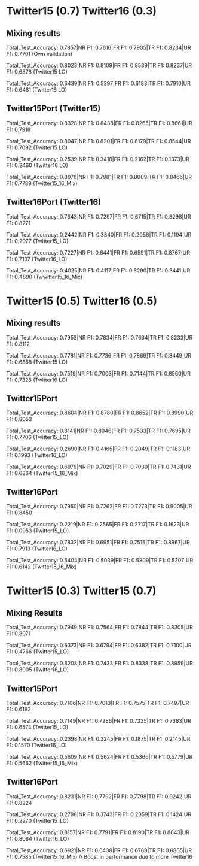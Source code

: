 # Twitter15 (0.7) Twitter16 (0.3)
## Mixing results
Total_Test_Accuracy: 0.7857|NR F1: 0.7616|FR F1: 0.7905|TR F1: 0.8234|UR F1: 0.7701 (Own validation)

Total_Test_Accuracy: 0.8023|NR F1: 0.8109|FR F1: 0.8539|TR F1: 0.8237|UR F1: 0.6878 (Twitter15 LO)

Total_Test_Accuracy: 0.6439|NR F1: 0.5297|FR F1: 0.6183|TR F1: 0.7910|UR F1: 0.6481 (Twitter16 LO)
## Twitter15Port (Twitter15)
Total_Test_Accuracy: 0.8328|NR F1: 0.8438|FR F1: 0.8265|TR F1: 0.8661|UR F1: 0.7918

Total_Test_Accuracy: 0.8047|NR F1: 0.8201|FR F1: 0.8179|TR F1: 0.8544|UR F1: 0.7092 (Twitter15 LO)

Total_Test_Accuracy: 0.2539|NR F1: 0.3418|FR F1: 0.2162|TR F1: 0.1373|UR F1: 0.2460 (Twitter16 LO)

Total_Test_Accuracy: 0.8078|NR F1: 0.7981|FR F1: 0.8009|TR F1: 0.8466|UR F1: 0.7789 (Twitter15_16_Mix) 

## Twitter16Port (Twitter16)
Total_Test_Accuracy: 0.7643|NR F1: 0.7297|FR F1: 0.6715|TR F1: 0.8298|UR F1: 0.8271

Total_Test_Accuracy: 0.2442|NR F1: 0.3340|FR F1: 0.2058|TR F1: 0.1194|UR F1: 0.2077 (Twitter15_LO)

Total_Test_Accuracy: 0.7227|NR F1: 0.6441|FR F1: 0.6591|TR F1: 0.8767|UR F1: 0.7137 (Twitter16_LO)

Total_Test_Accuracy: 0.4025|NR F1: 0.4117|FR F1: 0.3290|TR F1: 0.3441|UR F1: 0.4890 (Twwitter15_16_Mix)

# Twitter15 (0.5) Twitter16 (0.5)
## Mixing results
Total_Test_Accuracy: 0.7953|NR F1: 0.7834|FR F1: 0.7634|TR F1: 0.8233|UR F1: 0.8112

Total_Test_Accuracy: 0.7781|NR F1: 0.7736|FR F1: 0.7869|TR F1: 0.8449|UR F1: 0.6858 (Twitter15 LO)

Total_Test_Accuracy: 0.7519|NR F1: 0.7003|FR F1: 0.7144|TR F1: 0.8560|UR F1: 0.7328 (Twitter16 LO)

## Twitter15Port
Total_Test_Accuracy: 0.8604|NR F1: 0.8780|FR F1: 0.8652|TR F1: 0.8990|UR F1: 0.8053

Total_Test_Accuracy: 0.8141|NR F1: 0.8046|FR F1: 0.7533|TR F1: 0.7695|UR F1: 0.7706 (Twitter15_LO)

Total_Test_Accuracy: 0.2690|NR F1: 0.4165|FR F1: 0.2049|TR F1: 0.1183|UR F1: 0.1993 (Twitter16_LO)

Total_Test_Accuracy: 0.6979|NR F1: 0.7029|FR F1: 0.7030|TR F1: 0.7431|UR F1: 0.6264 (Twitter15_16_Mix)

## Twitter16Port
Total_Test_Accuracy: 0.7950|NR F1: 0.7262|FR F1: 0.7273|TR F1: 0.9005|UR F1: 0.8450

Total_Test_Accuracy: 0.2219|NR F1: 0.2565|FR F1: 0.2717|TR F1: 0.1623|UR F1: 0.0953 (Twitter15_LO)

Total_Test_Accuracy: 0.7832|NR F1: 0.6951|FR F1: 0.7515|TR F1: 0.8967|UR F1: 0.7913 (Twitter16_LO)

Total_Test_Accuracy: 0.5404|NR F1: 0.5039|FR F1: 0.5309|TR F1: 0.5207|UR F1: 0.6142 (Twitter15_16_Mix)

# Twitter15 (0.3) Twitter15 (0.7)
## Mixing Results
Total_Test_Accuracy: 0.7949|NR F1: 0.7564|FR F1: 0.7844|TR F1: 0.8305|UR F1: 0.8071

Total_Test_Accuracy: 0.6373|NR F1: 0.6794|FR F1: 0.6382|TR F1: 0.7100|UR F1: 0.4766 (Twitter15_LO)

Total_Test_Accuracy: 0.8208|NR F1: 0.7433|FR F1: 0.8338|TR F1: 0.8959|UR F1: 0.8005 (Twitter16_LO)

## Twitter15Port
Total_Test_Accuracy: 0.7106|NR F1: 0.7013|FR F1: 0.7575|TR F1: 0.7497|UR F1: 0.6192

Total_Test_Accuracy: 0.7149|NR F1: 0.7286|FR F1: 0.7335|TR F1: 0.7363|UR F1: 0.6574 (Twitter15_LO)

Total_Test_Accuracy: 0.2398|NR F1: 0.3245|FR F1: 0.1875|TR F1: 0.2145|UR F1: 0.1570 (Twitter16_LO)

Total_Test_Accuracy: 0.5609|NR F1: 0.5624|FR F1: 0.5366|TR F1: 0.5779|UR F1: 0.5662 (Twitter15_16_Mix)

## Twitter16Port
Total_Test_Accuracy: 0.8231|NR F1: 0.7792|FR F1: 0.7798|TR F1: 0.9242|UR F1: 0.8224

Total_Test_Accuracy: 0.2798|NR F1: 0.3743|FR F1: 0.2359|TR F1: 0.1424|UR F1: 0.2270 (Twitter15_LO)

Total_Test_Accuracy: 0.8157|NR F1: 0.7791|FR F1: 0.8190|TR F1: 0.8643|UR F1: 0.8084 (Twitter16_LO)

Total_Test_Accuracy: 0.6921|NR F1: 0.6438|FR F1: 0.6769|TR F1: 0.6865|UR F1: 0.7585 (Twitter15_16_Mix) // Boost in performance due to more Twitter16